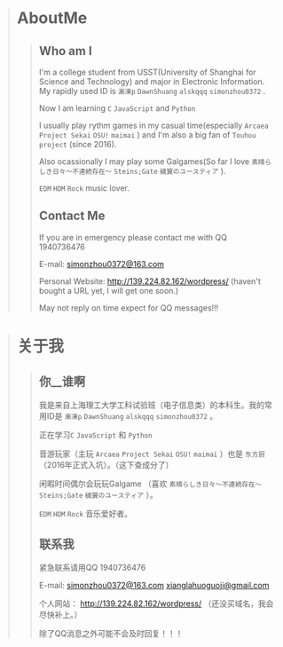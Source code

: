 > # AboutMe
  >> ## Who am I
  >> I'm a college student from USST(University of Shanghai for Science and Technology) and major in Electronic Information. My rapidly used ID is `漸凍p` `DawnShuang` `alskqqq` `simonzhou0372` .
  >>
  >> Now I am learning `C` `JavaScript` and `Python`
  >>
  >> I usually play rythm games in my casual time(especially `Arcaea` `Project Sekai` `OSU!` `maimai` ) and I'm also a big fan of `Touhou project` (since 2016).
  >>
  >> Also ocassionally I may play some Galgames(So far I love `素晴らしき日々～不連続存在～` `Steins;Gate` `穢翼のユースティア` ).
  >>
  >> `EDM` `HDM` `Rock` music lover.
  >>
  >> ## Contact Me
  >> If you are in emergency please contact me with QQ 1940736476
  >>
  >> E-mail: simonzhou0372@163.com
  >>
  >> Personal Website: http://139.224.82.162/wordpress/ (haven't bought a URL yet, I will get one soon.)
  >>
  >> May not reply on time expect for QQ messages!!!

> # 关于我
  >> ## 你__谁啊
  >> 我是来自上海理工大学工科试验班（电子信息类）的本科生。我的常用ID是 `漸凍p` `DawnShuang` `alskqqq` `simonzhou0372` 。
  >>
  >> 正在学习`C` `JavaScript` 和 `Python`
  >>
  >> 音游玩家（主玩 `Arcaea` `Project Sekai` `OSU!` `maimai` ）也是 `东方厨` （2016年正式入坑）。（这下查成分了）
  >>
  >> 闲暇时间偶尔会玩玩Galgame （喜欢 `素晴らしき日々～不連続存在～` `Steins;Gate` `穢翼のユースティア` ）。
  >>
  >> `EDM` `HDM` `Rock` 音乐爱好者。
  >>
  >> ## 联系我
  >> 紧急联系请用QQ 1940736476
  >>
  >> E-mail: simonzhou0372@163.com   xianglahuoguoji@gmail.com
  >>
  >> 个人网站： http://139.224.82.162/wordpress/ （还没买域名，我会尽快补上。）
  >>
  >> 除了QQ消息之外可能不会及时回复！！！
